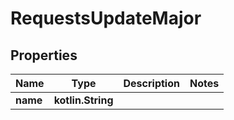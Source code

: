 
# RequestsUpdateMajor

## Properties
| Name | Type | Description | Notes |
| ------------ | ------------- | ------------- | ------------- |
| **name** | **kotlin.String** |  |  |



